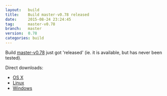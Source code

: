 ```yaml
---
layout:   build
title:    Build master-v0.78 released
date:     2015-08-24 23:24:45
tag:      master-v0.78
branch:   master
version:  0.78
categories: build
---
```

Build [master-v0.78][github-release] just got 'released' (ie. it is available, but has never been tested).

Direct downloads:

  - [OS X][osx-download]
  - [Linux][linux-download]
  - [Windows][windows-download]

[osx-download]: https://github.com/cor/LD33/releases/download/master-v0.78/osx_master-v0.78.zip
[linux-download]: https://github.com/cor/LD33/releases/download/master-v0.78/linux_master-v0.78.zip
[windows-download]: https://github.com/cor/LD33/releases/download/master-v0.78/windows_master-v0.78.zip
[github-release]: https://github.com/cor/LD33/releases/tag/master-v0.78
